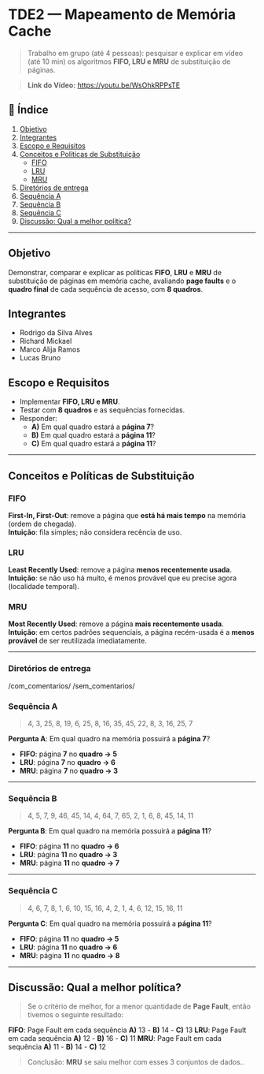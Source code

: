 # TDE2 — Mapeamento de Memória Cache

> Trabalho em grupo (até 4 pessoas): pesquisar e explicar em vídeo (até 10 min) os algoritmos **FIFO, LRU e MRU** de substituição de páginas.

> **Link do Vídeo:** https://youtu.be/WsOhkRPPsTE

## 📑 Índice

1. [Objetivo](#objetivo)
2. [Integrantes](#integrantes)
3. [Escopo e Requisitos](#escopo-e-requisitos)
4. [Conceitos e Políticas de Substituição](#conceitos-e-políticas-de-substituição)
    - [FIFO](#fifo)
    - [LRU](#lru)
    - [MRU](#mru)
5. [Diretórios de entrega](#diretórios-de-entrega)
6. [Sequência A](#sequência-a)
7. [Sequência B](#sequência-b)
8. [Sequência C](#sequência-c)
9. [Discussão: Qual a melhor política?](#discussão-qual-a-melhor-política)

---

## Objetivo

Demonstrar, comparar e explicar as políticas **FIFO**, **LRU** e **MRU** de substituição de páginas em memória cache, avaliando **page faults** e o **quadro final** de cada sequência de acesso, com **8 quadros**.

## Integrantes

-   Rodrigo da Silva Alves
-   Richard Mickael
-   Marco Alija Ramos
-   Lucas Bruno

## Escopo e Requisitos

-   Implementar **FIFO, LRU e MRU**.
-   Testar com **8 quadros** e as sequências fornecidas.
-   Responder:
    -   **A)** Em qual quadro estará a **página 7**?
    -   **B)** Em qual quadro estará a **página 11**?
    -   **C)** Em qual quadro estará a **página 11**?

---

## Conceitos e Políticas de Substituição

### FIFO

**First-In, First-Out**: remove a página que **está há mais tempo** na memória (ordem de chegada).  
**Intuição**: fila simples; não considera recência de uso.

### LRU

**Least Recently Used**: remove a página **menos recentemente usada**.  
**Intuição**: se não uso há muito, é menos provável que eu precise agora (localidade temporal).

### MRU

**Most Recently Used**: remove a página **mais recentemente usada**.  
**Intuição**: em certos padrões sequenciais, a página recém-usada é a **menos provável** de ser reutilizada imediatamente.

---

### Diretórios de entrega

/com_comentarios/
/sem_comentarios/

### Sequência A

> 4, 3, 25, 8, 19, 6, 25, 8, 16, 35, 45, 22, 8, 3, 16, 25, 7

**Pergunta A**: Em qual quadro na memória possuirá a **página 7**?

-   **FIFO**: página **7** no **quadro → 5**
-   **LRU**: página **7** no **quadro → 6**
-   **MRU**: página **7** no **quadro → 3**

---

### Sequência B

> 4, 5, 7, 9, 46, 45, 14, 4, 64, 7, 65, 2, 1, 6, 8, 45, 14, 11

**Pergunta B**: Em qual quadro na memória possuirá a **página 11**?

-   **FIFO**: página **11** no **quadro → 6**
-   **LRU**: página **11** no **quadro → 3**
-   **MRU**: página **11** no **quadro → 7**

---

### Sequência C

> 4, 6, 7, 8, 1, 6, 10, 15, 16, 4, 2, 1, 4, 6, 12, 15, 16, 11

**Pergunta C**: Em qual quadro na memória possuirá a **página 11**?

-   **FIFO**: página **11** no **quadro → 5**
-   **LRU**: página **11** no **quadro → 6**
-   **MRU**: página **11** no **quadro → 8**

---

## Discussão: Qual a melhor política?

> Se o critério de melhor, for a menor quantidade de **Page Fault**, então tivemos o seguinte resultado:

**FIFO**: Page Fault em cada sequência **A)** 13 - **B)** 14 - **C)** 13
**LRU**: Page Fault em cada sequência **A)** 12 - **B)** 16 - **C)** 11
**MRU**: Page Fault em cada sequência **A)** 11 - **B)** 14 - **C)** 12

> Conclusão: **MRU** se saiu melhor com esses 3 conjuntos de dados..
